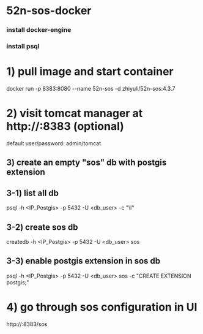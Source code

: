 # 52n-sos-docker

### install docker-engine

### install psql

# 1) pull image and start container

docker run -p 8383:8080 --name 52n-sos -d zhiyuli/52n-sos:4.3.7

# 2) visit tomcat manager at http://<IP>:8383 (optional)

default user/password: admin/tomcat

## 3) create an empty "sos" db with postgis extension

## 3-1) list all db

psql -h <IP_Postgis> -p 5432 -U <db_user> -c "\l"

## 3-2) create sos db

createdb -h <IP_Postgis> -p 5432 -U <db_user> sos

## 3-3) enable postgis extension in sos db

psql -h <IP_Postgis> -p 5432 -U <db_user> sos -c "CREATE EXTENSION postgis;"

# 4) go through sos configuration in UI

http://<IP>:8383/sos
